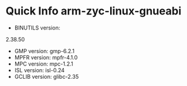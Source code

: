 # Quick Info arm-zyc-linux-gnueabi
  * BINUTILS version: 












































































































































































































































































































































































































































































































































































































2.38.50
  * GMP version: gmp-6.2.1
  * MPFR version: mpfr-4.1.0
  * MPC version: mpc-1.2.1
  * ISL version: isl-0.24
  * GCLIB version: glibc-2.35
